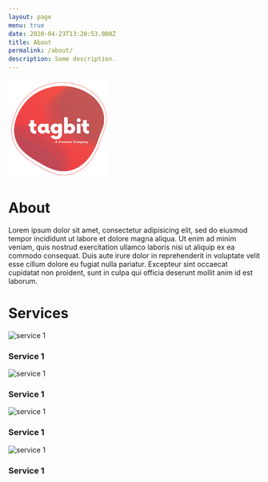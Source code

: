```yaml
---
layout: page
menu: true
date: 2020-04-23T13:20:53.000Z
title: About
permalink: /about/
description: Some description.
---
```

<img src="/assets/img/logo-tagbit.png" alt="Tagbit" width="200">

<h1 class="gradient-text">About</h1>

Lorem ipsum dolor sit amet, consectetur adipisicing elit, sed do eiusmod tempor incididunt ut labore et dolore magna aliqua. Ut enim ad minim veniam, quis nostrud exercitation ullamco laboris nisi ut aliquip ex ea commodo
consequat. Duis aute irure dolor in reprehenderit in voluptate velit esse
cillum dolore eu fugiat nulla pariatur. Excepteur sint occaecat cupidatat non
proident, sunt in culpa qui officia deserunt mollit anim id est laborum.

<div class="service-row">
 <h1 class="wht">Services</h1>
 <div class="about-row">
   <div class="service-box">
      <img class="icon-ser" src="{{site.baseurl}}/assets/icons/icon-1.png" alt="service 1"/>
      <h3 class="gradient-logo-text">Service 1</h3>
   </div>
     <div class="service-box">
        <img class="icon-ser" src="{{site.baseurl}}/assets/icons/icon-2.png" alt="service 1"/>
        <h3 class="gradient-logo-text">Service 1</h3>
     </div>
       <div class="icon-ser" class="service-box">
          <img src="{{site.baseurl}}/assets/icons/icon-3.png" alt="service 1"/>
          <h3 class="gradient-logo-text">Service 1</h3>
       </div>
         <div class="icon-ser" class="service-box">
            <img src="{{site.baseurl}}/assets/icons/icon-4.png" alt="service 1"/>
            <h3 class="gradient-logo-text">Service 1</h3>
         </div>
         </div>
</div>
